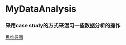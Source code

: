 # MyDataAnalysis
### 采用case study的方式来温习一些数据分析的操作
[思维导图](https://github.com/haoemo/MyDataAnalysis/tree/master/MIndmap)
